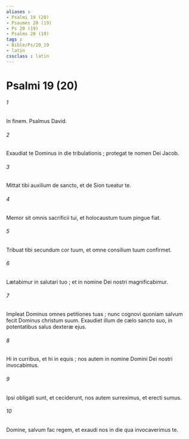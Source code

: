 ```yaml
---
aliases : 
- Psalmi 19 (20)
- Psaumes 20 (19)
- Ps 20 (19)
- Psalms 20 (19)
tags : 
- Bible/Ps/20_19
- latin
cssclass : latin
---
```


# Psalmi 19 (20)

###### 1
In finem. Psalmus David.
###### 2
Exaudiat te Dominus in die tribulationis ; protegat te nomen Dei Jacob.
###### 3
Mittat tibi auxilium de sancto, et de Sion tueatur te.
###### 4
Memor sit omnis sacrificii tui, et holocaustum tuum pingue fiat.
###### 5
Tribuat tibi secundum cor tuum, et omne consilium tuum confirmet.
###### 6
Lætabimur in salutari tuo ; et in nomine Dei nostri magnificabimur.
###### 7
Impleat Dominus omnes petitiones tuas ; nunc cognovi quoniam salvum fecit Dominus christum suum. Exaudiet illum de cælo sancto suo, in potentatibus salus dexteræ ejus.
###### 8
Hi in curribus, et hi in equis ; nos autem in nomine Domini Dei nostri invocabimus.
###### 9
Ipsi obligati sunt, et ceciderunt, nos autem surreximus, et erecti sumus.
###### 10
Domine, salvum fac regem, et exaudi nos in die qua invocaverimus te.

